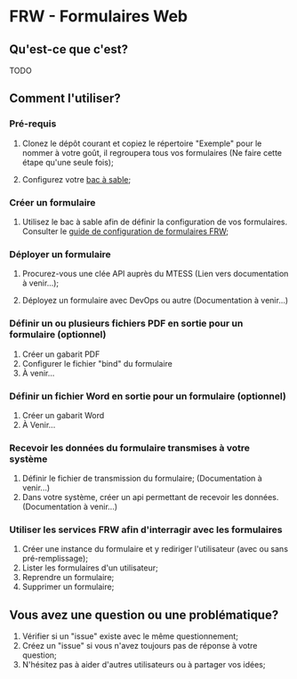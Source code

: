 # FRW - Formulaires Web

## Qu'est-ce que c'est?
TODO


## Comment l'utiliser?
### Pré-requis

1. Clonez le dépôt courant et copiez le répertoire "Exemple" pour le nommer à votre goût, il regroupera tous vos formulaires (Ne faire cette étape qu'une seule fois);

2. Configurez votre [bac à sable](https://formulaires.it.mtess.gouv.qc.ca/Form/1/P700U/0/N/#p=2);

### Créer un formulaire
  
1. Utilisez le bac à sable afin de définir la configuration de vos formulaires. Consulter le [guide de configuration de formulaires FRW](https://formulaires.it.mtess.gouv.qc.ca/Form/1/P700U/0/N); 

### Déployer un formulaire

1. Procurez-vous une clée API auprès du MTESS (Lien vers documentation à venir...);
   
2. Déployez un formulaire avec DevOps ou autre (Documentation à venir...)
 
### Définir un ou plusieurs fichiers PDF en sortie pour un formulaire (optionnel)
1. Créer un gabarit PDF 
2. Configurer le fichier "bind" du formulaire
3. À venir...

### Définir un fichier Word en sortie pour un formulaire (optionnel)
1. Créer un gabarit Word 
2. À Venir...

### Recevoir les données du formulaire transmises à votre système
1. Définir le fichier de transmission du formulaire; (Documentation à venir...) 
2. Dans votre système, créer un api permettant de recevoir les données. (Documentation à venir...) 

### Utiliser les services FRW afin d'interragir avec les formulaires
1. Créer une instance du formulaire et y rediriger l'utilisateur (avec ou sans pré-remplissage);
2. Lister les formulaires d'un utilisateur;
3. Reprendre un formulaire;
4. Supprimer un formulaire;




## Vous avez une question ou une problématique?

1. Vérifier si un "issue" existe avec le même questionnement;
2. Créez un "issue" si vous n'avez toujours pas de réponse à votre question;
3. N'hésitez pas à aider d'autres utilisateurs ou à partager vos idées;
